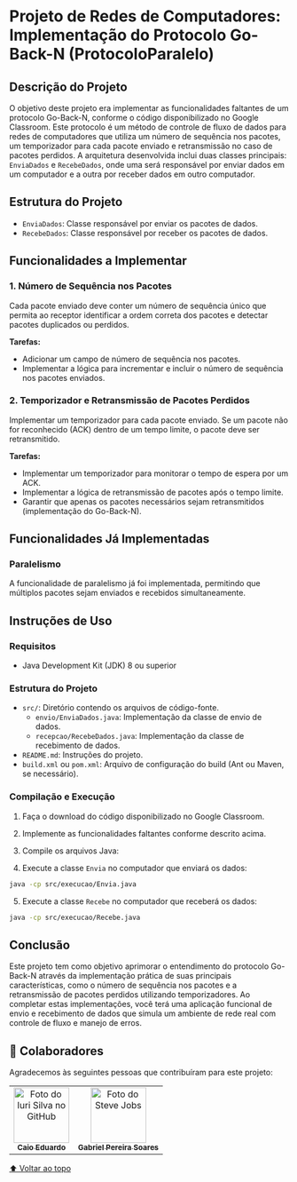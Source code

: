 # Projeto de Redes de Computadores: Implementação do Protocolo Go-Back-N (ProtocoloParalelo)

## Descrição do Projeto

O objetivo deste projeto era implementar as funcionalidades faltantes de um protocolo Go-Back-N, conforme o código disponibilizado no Google Classroom. Este protocolo é um método de controle de fluxo de dados para redes de computadores que utiliza um número de sequência nos pacotes, um temporizador para cada pacote enviado e retransmissão no caso de pacotes perdidos. A arquitetura desenvolvida inclui duas classes principais: `EnviaDados` e `RecebeDados`, onde uma será responsável por enviar dados em um computador e a outra por receber dados em outro computador.

## Estrutura do Projeto

- `EnviaDados`: Classe responsável por enviar os pacotes de dados.
- `RecebeDados`: Classe responsável por receber os pacotes de dados.

## Funcionalidades a Implementar

### 1. Número de Sequência nos Pacotes
Cada pacote enviado deve conter um número de sequência único que permita ao receptor identificar a ordem correta dos pacotes e detectar pacotes duplicados ou perdidos.

**Tarefas:**
- Adicionar um campo de número de sequência nos pacotes.
- Implementar a lógica para incrementar e incluir o número de sequência nos pacotes enviados.

### 2. Temporizador e Retransmissão de Pacotes Perdidos
Implementar um temporizador para cada pacote enviado. Se um pacote não for reconhecido (ACK) dentro de um tempo limite, o pacote deve ser retransmitido.

**Tarefas:**
- Implementar um temporizador para monitorar o tempo de espera por um ACK.
- Implementar a lógica de retransmissão de pacotes após o tempo limite.
- Garantir que apenas os pacotes necessários sejam retransmitidos (implementação do Go-Back-N).

## Funcionalidades Já Implementadas

### Paralelismo
A funcionalidade de paralelismo já foi implementada, permitindo que múltiplos pacotes sejam enviados e recebidos simultaneamente.

## Instruções de Uso

### Requisitos

- Java Development Kit (JDK) 8 ou superior

### Estrutura do Projeto

- `src/`: Diretório contendo os arquivos de código-fonte.
  - `envio/EnviaDados.java`: Implementação da classe de envio de dados.
  - `recepcao/RecebeDados.java`: Implementação da classe de recebimento de dados.
- `README.md`: Instruções do projeto.
- `build.xml` ou `pom.xml`: Arquivo de configuração do build (Ant ou Maven, se necessário).

### Compilação e Execução

1. Faça o download do código disponibilizado no Google Classroom.
2. Implemente as funcionalidades faltantes conforme descrito acima.
3. Compile os arquivos Java:

4. Execute a classe `Envia` no computador que enviará os dados:

```bash
java -cp src/execucao/Envia.java
```

5. Execute a classe `Recebe` no computador que receberá os dados:

```bash
java -cp src/execucao/Recebe.java
```

## Conclusão

Este projeto tem como objetivo aprimorar o entendimento do protocolo Go-Back-N através da implementação prática de suas principais características, como o número de sequência nos pacotes e a retransmissão de pacotes perdidos utilizando temporizadores. Ao completar estas implementações, você terá uma aplicação funcional de envio e recebimento de dados que simula um ambiente de rede real com controle de fluxo e manejo de erros.

## 🤝 Colaboradores

Agradecemos às seguintes pessoas que contribuíram para este projeto:

<table>
  <tr>
    <td align="center">
      <a href="https://github.com/caioreius">
        <img width=100 src="https://avatars.githubusercontent.com/u/87735654?v=4" width="100px;" alt="Foto do Iuri Silva no GitHub"/><br>
        <sub>
          <b>Caio Eduardo</b>
        </sub>
      </a>
    </td>
    <td align="center">
          <a href="https://github.com/gabrielpereira3">
            <img width=100 src="https://avatars.githubusercontent.com/u/58240821?v=4" width="100px;" alt="Foto do Steve Jobs"/><br>
            <sub>
              <b>Gabriel Pereira Soares</b>
            </sub>
          </a>
     </td>
  </tr>
</table>

<!---## 📝 Licença

Esse projeto está sob licença. Veja o arquivo [LICENSE]() para mais detalhes.--->

[⬆ Voltar ao topo](#projeto-de-redes-de-computadores-implementação-do-protocolo-go-back-n-protocoloparalelo)<br>

<!---Fim README.md teste--->

